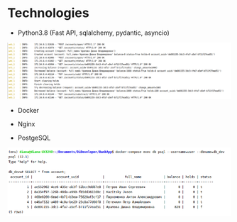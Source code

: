 # Technologies

* Python3.8 (Fast API, sqlalchemy, pydantic, asyncio)

![Screen](https://github.com/DianaArapova/BankApp/blob/main/docs/screens/beautiful_logs.png)

* Docker

* Nginx

* PostgeSQL

![Screen](https://github.com/DianaArapova/BankApp/blob/main/docs/screens/postgres_data.png)
